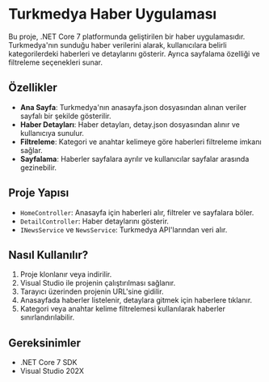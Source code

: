 # Turkmedya Haber Uygulaması

Bu proje, .NET Core 7 platformunda geliştirilen bir haber uygulamasıdır. Turkmedya'nın sunduğu haber verilerini alarak, kullanıcılara belirli kategorilerdeki haberleri ve detaylarını gösterir. Ayrıca sayfalama özelliği ve filtreleme seçenekleri sunar.

## Özellikler

- **Ana Sayfa**: Turkmedya'nın anasayfa.json dosyasından alınan veriler sayfalı bir şekilde gösterilir.
- **Haber Detayları**: Haber detayları, detay.json dosyasından alınır ve kullanıcıya sunulur.
- **Filtreleme**: Kategori ve anahtar kelimeye göre haberleri filtreleme imkanı sağlar.
- **Sayfalama**: Haberler sayfalara ayrılır ve kullanıcılar sayfalar arasında gezinebilir.

## Proje Yapısı

- `HomeController`: Anasayfa için haberleri alır, filtreler ve sayfalara böler.
- `DetailController`: Haber detaylarını gösterir.
- `INewsService` ve `NewsService`: Turkmedya API'larından veri alır.

## Nasıl Kullanılır?

1. Proje klonlanır veya indirilir.
2. Visual Studio ile projenin çalıştırılması sağlanır.
3. Tarayıcı üzerinden projenin URL'sine gidilir.
4. Anasayfada haberler listelenir, detaylara gitmek için haberlere tıklanır.
5. Kategori veya anahtar kelime filtrelemesi kullanılarak haberler sınırlandırılabilir.

## Gereksinimler

- .NET Core 7 SDK
- Visual Studio 202X

